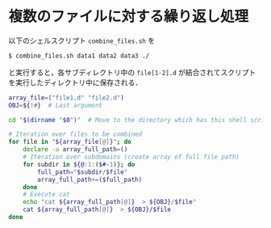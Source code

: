# 複数のファイルに対する繰り返し処理

以下のシェルスクリプト `combine_files.sh` を

```bash
$ combine_files.sh data1 data2 data3 ./
```

と実行すると，各サブディレクトリ中の `file[1-2].d` が結合されてスクリプトを実行したディレクトリ中に保存される．

```sh
array_file=("file1.d" "file2.d")
OBJ=${!#}  # Last argument

cd "$(dirname "$0")"  # Move to the directory which has this shell script

# Iteration over files to be combined
for file in "${array_file[@]}"; do
    declare -a array_full_path=()
    # Iteration over subdomains (create array of full file path)
    for subdir in ${@:1:($#-1)}; do
        full_path="$subdir/$file"
        array_full_path+=($full_path)
    done
    # Execute cat
    echo "cat ${array_full_path[@]}  > ${OBJ}/$file"
    cat ${array_full_path[@]}  > ${OBJ}/$file
done
```
